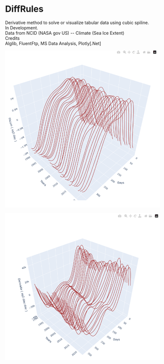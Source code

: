 # DiffRules    
Derivative method to solve or visualize tabular data using cubic spiline.   
In Development.   
Data from NCID (NASA gov US) -- Climate (Sea Ice Extent)     
Credits    
Alglib, FluentFtp, MS Data Analysis, Plotly[.Net]    
     
![Image](./img/Profile.jpg.png)
     
![Image](./img/Sur.png)

